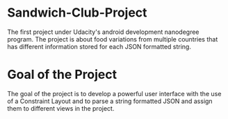 # Sandwich-Club-Project
  The first project under Udacity's android development nanodegree program. 
  The project is about food variations from multiple countries that has different information stored for each JSON formatted string. 

# Goal of the Project
  The goal of the project is to develop a powerful user interface with the use of a Constraint Layout and to parse a string formatted JSON and assign them to different views in the project.
  
